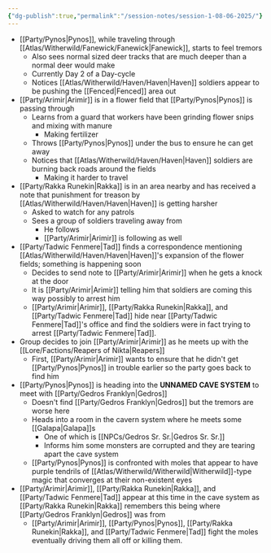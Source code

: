 ```yaml
---
{"dg-publish":true,"permalink":"/session-notes/session-1-08-06-2025/"}
---
```


- [[Party/Pynos\|Pynos]], while traveling through [[Atlas/Witherwild/Fanewick/Fanewick\|Fanewick]], starts to feel tremors
	- Also sees normal sized deer tracks that are much deeper than a normal deer would make
	- Currently Day 2 of a Day-cycle
	- Notices [[Atlas/Witherwild/Haven/Haven\|Haven]] soldiers appear to be pushing the [[Fenced\|Fenced]] area out
- [[Party/Arimir\|Arimir]] is in a flower field that [[Party/Pynos\|Pynos]] is passing through
	- Learns from a guard that workers have been grinding flower snips and mixing with manure
		- Making fertilizer
	- Throws [[Party/Pynos\|Pynos]] under the bus to ensure he can get away
	- Notices that [[Atlas/Witherwild/Haven/Haven\|Haven]] soldiers are burning back roads around the fields
		- Making it harder to travel
- [[Party/Rakka Runekin\|Rakka]] is in an area nearby and has received a note that punishment for treason by [[Atlas/Witherwild/Haven/Haven\|Haven]] is getting harsher
	- Asked to watch for any patrols
	- Sees a group of soldiers traveling away from
		- He follows
		- [[Party/Arimir\|Arimir]] is following as well
- [[Party/Tadwic Fenmere\|Tad]] finds a correspondence mentioning [[Atlas/Witherwild/Haven/Haven\|Haven]]'s expansion of the flower fields; something is happening soon
	- Decides to send note to [[Party/Arimir\|Arimir]] when he gets a knock at the door
	- It is [[Party/Arimir\|Arimir]] telling him that soldiers are coming this way possibly to arrest him
	- [[Party/Arimir\|Arimir]], [[Party/Rakka Runekin\|Rakka]], and [[Party/Tadwic Fenmere\|Tad]] hide near [[Party/Tadwic Fenmere\|Tad]]'s office and find the soldiers were in fact trying to arrest [[Party/Tadwic Fenmere\|Tad]].
- Group decides to join [[Party/Arimir\|Arimir]] as he meets up with the [[Lore/Factions/Reapers of Nikta\|Reapers]]
	- First, [[Party/Arimir\|Arimir]] wants to ensure that he didn't get [[Party/Pynos\|Pynos]] in trouble earlier so the party goes back to find him
- [[Party/Pynos\|Pynos]] is heading into the **UNNAMED CAVE SYSTEM** to meet with [[Party/Gedros Franklyn\|Gedros]]
	- Doesn't find [[Party/Gedros Franklyn\|Gedros]] but the tremors are worse here
	- Heads into a room in the cavern system where he meets some [[Galapa\|Galapa]]s
		- One of which is [[NPCs/Gedros Sr. Sr.\|Gedros Sr. Sr.]]
		- Informs him some monsters are corrupted and they are tearing apart the cave system
	- [[Party/Pynos\|Pynos]] is confronted with moles that appear to have purple tendrils of [[Atlas/Witherwild/Witherwild\|Witherwild]]-type magic that converges at their non-existent eyes
- [[Party/Arimir\|Arimir]], [[Party/Rakka Runekin\|Rakka]], and [[Party/Tadwic Fenmere\|Tad]] appear at this time in the cave system as [[Party/Rakka Runekin\|Rakka]] remembers this being where [[Party/Gedros Franklyn\|Gedros]] was from
	- [[Party/Arimir\|Arimir]], [[Party/Pynos\|Pynos]], [[Party/Rakka Runekin\|Rakka]], and [[Party/Tadwic Fenmere\|Tad]] fight the moles eventually driving them all off or killing them.